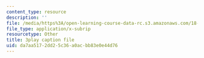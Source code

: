 ```yaml
---
content_type: resource
description: ''
file: /media/https%3A/open-learning-course-data-rc.s3.amazonaws.com/18-086-mathematical-methods-for-engineers-ii-spring-2006/da7aa5172dd25c36a0acbb83e0e44d76_NEsObJTwDXI.vtt
file_type: application/x-subrip
resourcetype: Other
title: 3play caption file
uid: da7aa517-2dd2-5c36-a0ac-bb83e0e44d76
---
```

